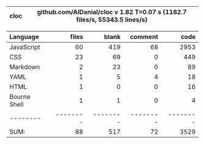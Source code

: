 
cloc|github.com/AlDanial/cloc v 1.82  T=0.07 s (1182.7 files/s, 55343.5 lines/s)
--- | ---

Language|files|blank|comment|code
:-------|-------:|-------:|-------:|-------:
JavaScript|60|419|68|2953
CSS|23|69|0|449
Markdown|2|23|0|89
YAML|1|5|4|18
HTML|1|0|0|16
Bourne Shell|1|1|0|4
--------|--------|--------|--------|--------
SUM:|88|517|72|3529
